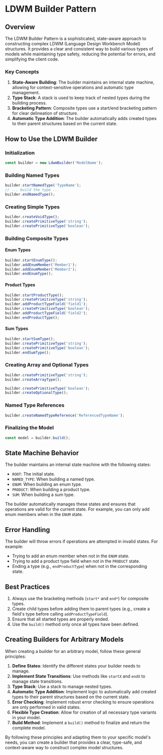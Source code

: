 # LDWM Builder Pattern

## Overview

The LDWM Builder Pattern is a sophisticated, state-aware approach to constructing complex LDWM (Language Design Workbench Model) structures. It provides a clear and consistent way to build various types of models while maintaining type safety, reducing the potential for errors, and simplifying the client code.

### Key Concepts

1. **State-Aware Building**: The builder maintains an internal state machine, allowing for context-sensitive operations and automatic type management.
2. **Type Stack**: A stack is used to keep track of nested types during the building process.
3. **Bracketing Pattern**: Composite types use a start/end bracketing pattern for clear delineation of structure.
4. **Automatic Type Addition**: The builder automatically adds created types to their parent structures based on the current state.

## How to Use the LDWM Builder

### Initialization

```typescript
const builder = new LdwmBuilder('ModelName');
```

### Building Named Types

```typescript
builder.startNamedType('TypeName');
// ... build the type ...
builder.endNamedType();
```

### Creating Simple Types

```typescript
builder.createVoidType();
builder.createPrimitiveType('string');
builder.createPrimitiveType('boolean');
```

### Building Composite Types

#### Enum Types

```typescript
builder.startEnumType();
builder.addEnumMember('Member1');
builder.addEnumMember('Member2');
builder.endEnumType();
```

#### Product Types

```typescript
builder.startProductType();
builder.createPrimitiveType('string');
builder.addProductTypeField('field1');
builder.createPrimitiveType('boolean');
builder.addProductTypeField('field2');
builder.endProductType();
```

#### Sum Types

```typescript
builder.startSumType();
builder.createPrimitiveType('string');
builder.createPrimitiveType('boolean');
builder.endSumType();
```

### Creating Array and Optional Types

```typescript
builder.createPrimitiveType('string');
builder.createArrayType();

builder.createPrimitiveType('boolean');
builder.createOptionalType();
```

### Named Type References

```typescript
builder.createNamedTypeReference('ReferencedTypeName');
```

### Finalizing the Model

```typescript
const model = builder.build();
```

## State Machine Behavior

The builder maintains an internal state machine with the following states:

-   `ROOT`: The initial state.
-   `NAMED_TYPE`: When building a named type.
-   `ENUM`: When building an enum type.
-   `PRODUCT`: When building a product type.
-   `SUM`: When building a sum type.

The builder automatically manages these states and ensures that operations are valid for the current state. For example, you can only add enum members when in the `ENUM` state.

## Error Handling

The builder will throw errors if operations are attempted in invalid states. For example:

-   Trying to add an enum member when not in the `ENUM` state.
-   Trying to add a product type field when not in the `PRODUCT` state.
-   Ending a type (e.g., `endProductType`) when not in the corresponding state.

## Best Practices

1. Always use the bracketing methods (`start*` and `end*`) for composite types.
2. Create child types before adding them to parent types (e.g., create a field's type before calling `addProductTypeField`).
3. Ensure that all started types are properly ended.
4. Use the `build()` method only once all types have been defined.

## Creating Builders for Arbitrary Models

When creating a builder for an arbitrary model, follow these general principles:

1. **Define States**: Identify the different states your builder needs to manage.
2. **Implement State Transitions**: Use methods like `startX` and `endX` to manage state transitions.
3. **Type Stack**: Use a stack to manage nested types.
4. **Automatic Type Addition**: Implement logic to automatically add created types to their parent structures based on the current state.
5. **Error Checking**: Implement robust error checking to ensure operations are only performed in valid states.
6. **Flexible Type Creation**: Allow for creation of all necessary type variants in your model.
7. **Build Method**: Implement a `build()` method to finalize and return the complete model.

By following these principles and adapting them to your specific model's needs, you can create a builder that provides a clear, type-safe, and context-aware way to construct complex model structures.
